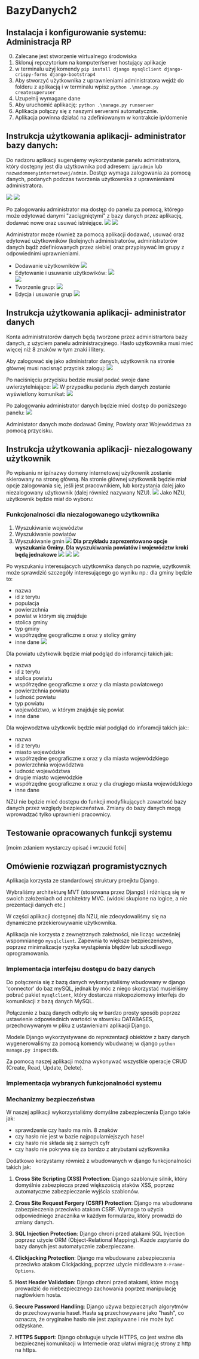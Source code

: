 # BazyDanych2
## Instalacja i konfigurowanie systemu: Administracja RP
0. Zalecane jest stworzenie wirtualnego środowiska
1. Sklonuj repozytorium na komputer/server hostujący aplikacje
2. w terminalu użyj komendy `pip install django mysqlclient django-crispy-forms django-bootstrap4 `
3. Aby stworzyć użytkownika z uprawnieniami administratora wejdź do folderu z aplikacją i w terminalu wpisz `python .\manage.py createsuperuser`
4. Uzupełnij wymagane dane
5. Aby uruchomić aplikację: `python .\manage.py runserver`
6. Aplikacja połączy się z naszymi serverami automatycznie.
7. Aplikacja powinna działać na zdefiniowanym w kontrakcie ip/domenie

## Instrukcja użytkowania aplikacji- administrator bazy danych:  
Do nadzoru aplikacji sugerujemy wykorzystanie panelu administratora, który dostępny jest dla użytkownika pod adresem: `ip/admin` lub `nazwadomoenyinternetowej/admin`. Dostęp wymaga zalogowania za pomocą danych, podanych podczas tworzenia użytkownika z uprawnieniami administratora. 

![](testyZrzuty/admin/logowanie.png)
![](testyZrzuty/admin/panelAdmina.png)

Po zalogowaniu administrator ma dostęp do panelu za pomocą, którego może edytować danymi "zaciągniętymi" z bazy danych przez aplikację, dodawać nowe oraz usuwać istniejące. 
![](testyZrzuty/admin/podgladObiektu.png)
![](testyZrzuty/admin/przegladObiektow.png)

Administrator może również za pomocą aplikacji dodawać, usuwać oraz edytować użytkowników (kolejnych administratorów, administratorów danych bądź zdefiniowanych przez siebie) oraz przypisywać im grupy z odpowiednimi uprawnieniami.
- Dodawanie użytkowników
![](testyZrzuty/admin/uzytkownicy.png)
- Edytowanie i usuwanie użytkowików:
![](testyZrzuty/admin/uzytk-edycja.png)  
![](testyZrzuty/admin/dostep-uzytk.png)
- Tworzenie grup:
![](testyZrzuty/admin/grupty.png)
- Edycja i usuwanie grup
![](testyZrzuty/admin/dostep.png)



## Instrukcja użytkowania aplikacji- administrator danych
Konta administratorów danych będą tworzone przez administrartora bazy danych, z użyciem panelu administracyjnego. Hasło użytkownika musi mieć więcej niż 8 znaków w tym znaki i litery.

Aby zalogować się jako administrator danych, użytkownik na stronie głównej musi nacisnąć przycisk zaloguj:
![](testyZrzuty/admin%20danych/glowny.png)

Po naciśnięciu przycisku bedzie musiał podać swoje dane uwierzytelniające:
![](testyZrzuty/admin%20danych/panel%20logowania.jpg)
W przypadku podania złych danych zostanie wyświetlony komunikat:
![](testyZrzuty/admin%20danych/próbra%20wejścia%20bez%20zalogowania.jpg)

Po zalogowaniu administrator danych będzie mieć dostęp do poniższego panelu:
![](testyZrzuty/admin%20danych/panel%20administratora%20main.jpg)

Administator danych może dodawać Gminy, Powiaty oraz Województwa za pomocą przycisku.


## Instrukcja użytkowania aplikacji- niezalogowany użytkownik
Po wpisaniu nr ip/nazwy domeny internetowej użytkownik zostanie skierowany na stronę główną. Na stronie głównej użytkownik będzie miał opcje zalogowania się, jeśli jest pracownikiem, lub korzystania dalej jako niezalogowany użytkownik (dalej również nazywany NZU).
![](testyZrzuty/user/glowna.png)
 Jako NZU, użytkownik będzie miał do wyboru:
### Funkcjonalności dla niezalogowanego użytkownika
1. Wyszukiwanie województw
2. Wyszukiwanie powiatów
3. Wyszukiwanie gmin
![](testyZrzuty/user/wybor.png)
**Dla przykładu zaprezentowano opcje wyszukania Gminy. Dla wyszukiwania powiatów i województw kroki będą jednakowe**
![](testyZrzuty/user/wyszuk1.png)
![](testyZrzuty/user/wyszuk2.png)
![](testyZrzuty/user/wyniki.png)

Po wyszukaniu interesujacych użytkownika danych po nazwie, użytkownik może sprawdzić szczegóły interesującego go wyniku np.: dla gminy będzie to:
- nazwa
- id z terytu
- populacja
- powierzchnia
- powiat w którym się znajduje
- stolica gminy
- typ gminy
- współrzędne geograficzne x oraz y stolicy gminy
- inne dane
![](testyZrzuty/user/wyniki.png)

Dla powiatu użytkowik będzie miał podgląd do inforamcji takich jak:
- nazwa
- id z terytu
- stolica powiatu
- współrzędne geograficzne x oraz y dla miasta powiatowego
- powierzchnia powiatu
- ludność powiatu
- typ powiatu
- województwo, w którym znajduje się powiat
- inne dane

Dla wojewodztwa użytkowik będzie miał podgląd do inforamcji takich jak::
- nazwa
- id z terytu
- miasto wojewódzkie
- współrzędne geograficzne x oraz y dla miasta wojewódzkiego
- powierzchnia województwa
- ludność województwa
- drugie miasto wojewódzkie 
- współrzędne geograficzne x oraz y dla drugiego miasta wojewódzkiego
- inne dane

NZU nie będzie mieć dostępu do funkcji modyfikujących zawartość bazy danych przez względy bezpieczeństwa. Zmiany do bazy danych mogą wprowadzać tylko uprawnieni pracownicy.

## Testowanie opracowanych funkcji systemu
[moim zdaniem wystarczy opisać i wrzucić fotki]
## Omówienie rozwiązań programistycznych
Aplikacja korzysta ze standardowej struktury proejktu Django.

Wybraliśmy architekturę MVT (stosowana przez Django) i różniącą się w swoich założeniach od architektry MVC. (widoki skupione na logice, a nie prezentacji danych etc.)

W części aplikacji dostępnej dla NZU, nie zdecydowaliśmy się na dynamiczne przekierowywanie użytkownika. 

Aplikacja nie korzysta z zewnętrznych zależności, nie licząc wcześniej wspomnianego `mysqlclient`. Zapewnia to większe bezpieczeństwo, poprzez minimalizacje ryzyka wystąpienia błędów lub szkodliwego oprogramowania.

### Implementacja interfejsu dostępu do bazy danych
Do połączenia się z bazą danych wykorzystaliśmy wbudowany w django 'connector' do baz mySQL, jednak by móc z niego skorzystać musieliśmy pobrać pakiet `mysqlclient`, który dostarcza niskopoziomowy interfejs do komunikacji z bazą danych MySQL.

Połączenie z bazą danych odbyło się w bardzo prosty sposób poprzez ustawienie odpowiednich wartości w słowniku DATABASES, przechowywanym w pliku z ustawieniami aplikacji Django.

Modele Django wykorzystywane do reprezentacji obiektów z bazy danych wygenerowaliśmy za pomocą komendy wbudwanej w django `python manage.py inspectdb`.

Za pomocą naszej aplikacji można wykonywać wszystkie operacje CRUD (Create, Read, Update, Delete).

### Implementacja wybranych funkcjonalności systemu

### Mechanizmy bezpieczeństwa
W naszej aplikacji wykorzystaliśmy domyślne zabezpieczenia Django takie jak:
- sprawdzenie czy hasło ma min. 8 znaków
- czy hasło nie jest w bazie najpopularniejszych haseł
- czy hasło nie składa się z samych cyfr
- czy hasło nie pokrywa się za bardzo z atrybutami użytkownika

Dodatkowo korzystamy również z wbudowanych w django funkcjonalności takich jak:

1. **Cross Site Scripting (XSS) Protection**: Django szablonuje silnik, który domyślnie zabezpiecza przed większością ataków XSS, poprzez automatyczne zabezpieczanie wyjścia szablonów.

2. **Cross Site Request Forgery (CSRF) Protection**: Django ma wbudowane zabezpieczenia przeciwko atakom CSRF. Wymaga to użycia odpowiedniego znacznika w każdym formularzu, który prowadzi do zmiany danych.

3. **SQL Injection Protection**: Django chroni przed atakami SQL Injection poprzez użycie ORM (Object-Relational Mapping). Każde zapytanie do bazy danych jest automatycznie zabezpieczane.

4. **Clickjacking Protection**: Django ma wbudowane zabezpieczenia przeciwko atakom Clickjacking, poprzez użycie middleware `X-Frame-Options`.

5. **Host Header Validation**: Django chroni przed atakami, które mogą prowadzić do niebezpiecznego zachowania poprzez manipulację nagłówkiem hosta.

6. **Secure Password Handling**: Django używa bezpiecznych algorytmów do przechowywania haseł. Hasła są przechowywane jako "hash", co oznacza, że oryginalne hasło nie jest zapisywane i nie może być odzyskane.

7. **HTTPS Support**: Django obsługuje użycie HTTPS, co jest ważne dla bezpiecznej komunikacji w Internecie oraz ułatwi migrację strony z http na https.

